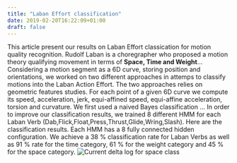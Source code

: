 ```yaml
---
title: "Laban Effort classification"
date: 2019-02-20T16:22:09+01:00
draft: false
---
```


This article present our results on Laban Effort classication for motion quality recognition. Rudolf Laban is a choregrapher who proposed a motion theory qualifying movement in terms of **Space, Time and Weight**... Considering a motion segment as a 6D curve, storing position and orientations, we worked on two different approaches in attemps to classify motions into the Laban Action Effort. The two approaches relies on geometric features studies. For each point of a given 6D curve we compute its speed, acceleration, jerk, equi-affined speed, equi-affine acceleration, torsion and curvature.
We first used a naived Bayes classification ... In order to improve our classification results, we trained 8 different HMM for each Laban Verb (Dab,Flick,Float,Press,Thrust,Glide,Wring,Slash).
Here are the classification results. Each HMM has a 8 fully connected hidden configuration. We achieve a 38 % classification rate for Laban Verbs as well as 91 % rate for the time category, 61 % for the weight category and 45 % for the space category.
![Current delta log for space class](/Images/Laban_Classification/Indirect_Direct_delta_log.png)
